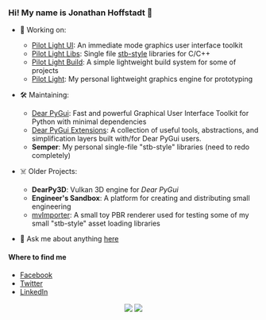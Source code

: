 ### Hi! My name is Jonathan Hoffstadt 👋

- 🔭 Working on:
  * [Pilot Light UI](https://github.com/Pilot-Light/pilotlight-ui): An immediate mode graphics user interface toolkit
  * [Pilot Light Libs](https://github.com/Pilot-Light/pilotlight-libs): Single file [stb-style](https://github.com/nothings/stb) libraries for C/C++
  * [Pilot Light Build](https://github.com/Pilot-Light/pilotlight-build): A simple lightweight build system for some of projects
  * [Pilot Light](https://github.com/Pilot-Light/pilotlight): My personal lightweight graphics engine for prototyping

- 🛠 Maintaining:
  * [Dear PyGui](https://github.com/hoffstadt/DearPyGui): Fast and powerful Graphical User Interface Toolkit for Python with minimal dependencies
  * [Dear PyGui Extensions](https://github.com/hoffstadt/DearPyGui_Ext): A collection of useful tools, abstractions, and simplification layers built with/for Dear PyGui users.
  * **Semper**: My personal single-file "stb-style" libraries (need to redo completely)


- ☠️ Older Projects:
  * **DearPy3D**: Vulkan 3D engine for _Dear PyGui_
  * **Engineer's Sandbox**: A platform for creating and distributing small engineering
  * [mvImporter](https://github.com/hoffstadt/mvImporter): A small toy PBR renderer used for testing some of my small "stb-style" asset loading libraries


- 💬 Ask me about anything [here](https://github.com/hoffstadt/hoffstadt/discussions)

#### Where to find me
- [Facebook](https://www.facebook.com/jonathan.hoffstadt)
- [Twitter](https://twitter.com/jhoffstadt)
- [LinkedIn](https://www.linkedin.com/in/jonathan-hoffstadt/)

<p align="center">
 
<img align="center" src="https://github-readme-stats.vercel.app/api?username=hoffstadt&show_icons=true&count_private=true&show_icons=true&theme=radical">

<img align="center" src="https://github-readme-stats.vercel.app/api/top-langs/?username=hoffstadt&layout=compact&card_width=250&langs_count=6&theme=radical">

</p>
